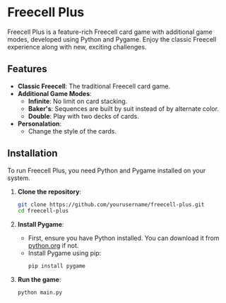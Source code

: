 # Freecell Plus

Freecell Plus is a feature-rich Freecell card game with additional game modes, developed using Python and Pygame. Enjoy the classic Freecell experience along with new, exciting challenges.

## Features

- **Classic Freecell**: The traditional Freecell card game.
- **Additional Game Modes**:
  - **Infinite**: No limit on card stacking.
  - **Baker's**: Sequences are built by suit instead of by alternate color.
  - **Double**: Play with two decks of cards.
- **Personalation**:
  - Change the style of the cards.
    
## Installation

To run Freecell Plus, you need Python and Pygame installed on your system.

1. **Clone the repository**:
   ```sh
   git clone https://github.com/yourusername/freecell-plus.git
   cd freecell-plus
   ```
   
2. **Install Pygame**:
   - First, ensure you have Python installed. You can download it from [python.org](https://www.python.org/downloads/) if not.
   - Install Pygame using pip:
     ```sh
     pip install pygame
     ```
   
3. **Run the game**:
   ```sh
   python main.py
   ```
